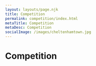 ```yaml
---
layout: layouts/page.njk
title: Competition
permalink: competition/index.html
metaTitle: Competition
metaDesc: Competition
socialImage: /images/cheltenhamtown.jpg
---
```


# Competition
